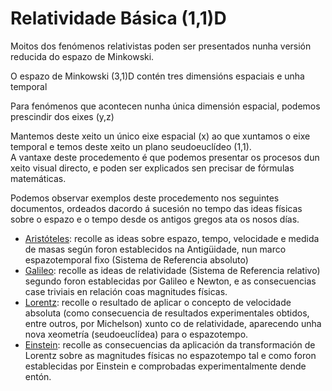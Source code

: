 # Relatividade Básica (1,1)D

Moitos dos fenómenos relativistas poden ser presentados nunha versión reducida do espazo de Minkowski.

O espazo de Minkowski (3,1)D contén tres dimensións espaciais e unha temporal

Para fenómenos que acontecen nunha única dimensión espacial, podemos prescindir dos eixes (y,z)

Mantemos deste xeito un único eixe espacial (x) ao que xuntamos o eixe temporal e temos deste xeito un plano seudoeuclídeo (1,1).  
A vantaxe deste procedemento é que podemos presentar os procesos dun xeito visual directo, e poden ser explicados sen precisar de fórmulas matemáticas.

Podemos observar exemplos deste procedemento nos seguintes documentos, ordeados dacordo á sucesión no tempo das ideas físicas sobre o espazo e o tempo desde os antigos gregos ata os nosos días.

* [Aristóteles](../documents/Tese/Aristoteles_Eng.pdf): recolle as ideas sobre espazo, tempo, velocidade e medida de masas según foron establecidos na Antigüidade, nun marco espazotemporal fixo (Sistema de Referencia absoluto)
* [Galileo](../documents/Tese/Galileo_Eng.pdf): recolle as ideas de relatividade (Sistema de Referencia relativo) segundo foron establecidas por Galileo e Newton, e as consecuencias case triviais en relación coas magnitudes físicas.
* [Lorentz](../documents/Tese/Lorentz_Eng.pdf): recolle o resultado de aplicar o concepto de velocidade absoluta (como consecuencia de resultados experimentales obtidos, entre outros, por Michelson) xunto co de relatividade, aparecendo unha nova xeometría (seudoeuclídea) para o espazotempo.
* [Einstein](../documents/Tese/Einstein_Eng.pdf): recolle as consecuencias da aplicación da transformación de Lorentz sobre as magnitudes físicas no espazotempo tal e como foron establecidas por Einstein e comprobadas experimentalmente dende entón.


